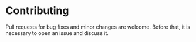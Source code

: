 # Contributing

Pull requests for bug fixes and minor changes are welcome. Before that, it is necessary to open an issue and discuss it.